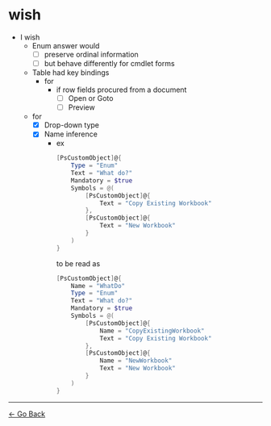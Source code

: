 # wish
- I wish
  - Enum answer would
    - [ ] preserve ordinal information
    - [ ] but behave differently for cmdlet forms
  - Table had key bindings
    - for
      - if row fields procured from a document
        - [ ] Open or Goto
        - [ ] Preview
  - for
    - [x] Drop-down type
    - [x] Name inference
      - ex
        ```powershell
        [PsCustomObject]@{
            Type = "Enum"
            Text = "What do?"
            Mandatory = $true
            Symbols = @(
                [PsCustomObject]@{
                    Text = "Copy Existing Workbook"
                },
                [PsCustomObject]@{
                    Text = "New Workbook"
                }
            )
        }
        ```
        to be read as
        ```powershell
        [PsCustomObject]@{
            Name = "WhatDo"
            Type = "Enum"
            Text = "What do?"
            Mandatory = $true
            Symbols = @(
                [PsCustomObject]@{
                    Name = "CopyExistingWorkbook"
                    Text = "Copy Existing Workbook"
                },
                [PsCustomObject]@{
                    Name = "NewWorkbook"
                    Text = "New Workbook"
                }
            )
        }
        ```

---
[← Go Back](../readme.md)
